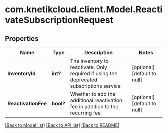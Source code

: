 # com.knetikcloud.client.Model.ReactivateSubscriptionRequest
## Properties

Name | Type | Description | Notes
------------ | ------------- | ------------- | -------------
**InventoryId** | **int?** | The inventory to reactivate. Only required if using the deprecated subscriptions service | [optional] [default to null]
**ReactivationFee** | **bool?** | Whether to add the additional reactivation fee in addition to the recurring fee | [optional] [default to null]

[[Back to Model list]](../README.md#documentation-for-models) [[Back to API list]](../README.md#documentation-for-api-endpoints) [[Back to README]](../README.md)

